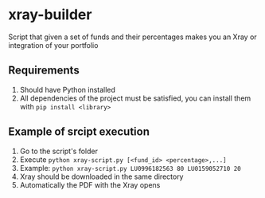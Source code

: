# xray-builder
Script that given a set of funds and their percentages makes you an Xray or integration of your portfolio

## Requirements
1. Should have Python installed
2. All dependencies of the project must be satisfied, you can install them with `pip install <library>`
## Example of srcipt execution
1. Go to the script's folder
2. Execute `python xray-script.py [<fund_id> <percentage>,...]`
3. Example: `python xray-script.py LU0996182563 80 LU0159052710 20`
4. Xray should be downloaded in the same directory
5. Automatically the PDF with the Xray opens
